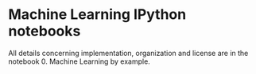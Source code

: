 # Machine Learning IPython notebooks

All details concerning implementation, organization and license are in the notebook 0. Machine Learning by example.
